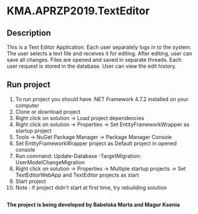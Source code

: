 # KMA.APRZP2019.TextEditor

## Description

This is a Text Editor Application. 
Each user separately logs in to the system. The user selects a text file and receives it for editing. After editing, user can save all
changes. Files are opened and saved in separate threads. Each user request is stored in the database. User can view the edit history.

## Run project

1. To run project you should have .NET Framework 4.7.2 installed on your computer
2. Clone or download project
3. Right click on solution -> Load project dependencies
4. Right click on solution -> Properties -> Set EntityFrameworkWrapper as startup project
5. Tools -> NuGet Package Manager -> Package Manager Console
6. Set EntityFrameworkWrapper project as Default project in opened console
7. Run command: Update-Database -TargetMigration: UserModelChangeMigration
8. Right click on solution -> Properties -> Multiple startup projects -> Set TextEditorWebApp and TextEditor projects as start
9. Start project
10. Note : if project didn't start at first time, try rebuilding solution


##

<b> The project is being developed by Babelska Marta and Magur Ksenia </b>
